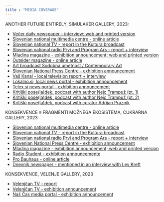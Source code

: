 ```yaml
---
title : "MEDIA COVERAGE"
---
```


ANOTHER FUTURE ENTIRELY, SIMULAKER GALLERY, 2023:
* <a href="https://vecer.com/v-nedeljo/intervju-umetnik-in-aktivist-nejc-trampuz-za-okoljski-boj-lahko-uporabimo-umetnost---in-pri-tem-uspemo-10327796" target="_blank"> Večer daily newspaper - interview; web and printed version </a>
* <a href="https://www.rtvslo.si/kultura/vizualna-umetnost/popolnoma-drugacna-prihodnost-iskanje-poti-iz-stisk-v-katerih-se-je-znasel-svet/655195" target="_blank">Slovenian national multimedia centre - online article</a>
* <a href="https://365.rtvslo.si/arhiv/kultura/174931143" target="_blank">Slovenian national TV - report in the Kultura broadcast</a> 
* <a href="https://365.rtvslo.si/arhiv/svet-kulture/174930811" target="_blank">Slovenian national radio Prvi and Program Ars - report + interview</a> 
* <a href="https://www.mladina.si/222143/pozor-kultura/" target="_blank">Mladina magazine - exhibition announcement; web and printed version</a>
* <a href="https://outsider.si/nejc-trampuz-popolnoma-drugacna-prihodnost/" target="_blank">Outsider magazine - online article</a> 
* <a href="https://youtu.be/gVwI2IvV4Og" target="_blank">Art broadcast Sodobna umetnost / Contemporary Art</a>
* <a href="https://www.sta.si/3129814/v-novem-mestu-vecmedijska-instalacija-popolnoma-drugacna-prihodnost-nejca-trampuza" target="_blank">Slovenian National Press Centre - exhibition announcement</a>
* <a href="https://vaskanal.com/razstava-nejca-trampuza/" target="_blank">Vaš Kanal - local television report + interview</a>
* <a href="https://www.lokalno.si/2023/01/16/270088/zgodba/Nejc_Trampuz_Another_Future_Entirely___Popolnoma_drugacna_prihodnost/" target="_blank">Lokalno.si, local news portal - exhibition announcement</a>
* <a href="https://www.telex.si/novica.php?n=4178713" target="_blank">Telex.si news portal - exhibition announcement</a>
* <a href="https://youtu.be/dhkuekFHUpM" target="_blank">Kritiški pose(la)dek, podcast with author Nejc Trampuž (pt. 1)</a>
* <a href="https://youtu.be/QCS60wyxFY8" target="_blank">Kritiški pose(la)dek, podcast with author Nejc Trampuž (pt. 2)</a>
* <a href="https://youtu.be/NkDaCOsGTl8" target="_blank">Kritiški pose(la)dek, podcast with curator Adrijan Praznik</a>

KONSEKVENCE ≡ FRAGMENTI MOŽNEGA EKOSISTEMA, CUKRARNA GALLERY, 2023
* <a href="https://www.rtvslo.si/kultura/vizualna-umetnost/konsekvence-petnajst-del-ki-kazejo-obrise-mogocih-ekosistemov/659854" target="_blank">Slovenian national multimedia centre - online article</a>
* <a href="https://365.rtvslo.si/arhiv/kultura/174940956" target="_blank">Slovenian national TV - report in the Kultura broadcast</a>
* <a href="https://365.rtvslo.si/arhiv/ars/174940238" target="_blank">Slovenian national radio Prvi and Program Ars - report + interview</a>
* <a href="https://www.sta.si/3144926/platforma-kons-v-cukrarni-s-pregledno-razstavo-sodobne-raziskovalne-umetnosti" target="_blank">Slovenian National Press Centre - exhibition announcement</a>
* <a href="https://www.mladina.si/222889/pozor-kultura/" target="_blank">Mladina magazine - exhibition announcement; web and printed version</a>
* <a href="https://radiostudent.si/ostalo/mestni-napovednik/izbira-je-0 " target="_blank">Radio Študent - exhibition announcemente</a>
* <a href="https://probauhaus.com/razstava-konsekvence-fragmenti-moznega-ekosistema-v-cukrarni/" target="_blank">Pro Bauhaus - online article</a>
* <a href="https://www.dnevnik.si/1043018982/lokalno/ljubljana/mislim-svoje-mesto-upodobljena-domisljija" target="_blank">Dnevnik newspaper - mentioned in an interview with Lev Kreft</a>

KONSEKVENCE, VELENJE GALLERY, 2023
* <a href="https://www.velenjcan.si/objave/kultura/video-ob-mnozicnem-obisku-otvorili-konsekvence" target="_blank">Velenjčan TV - report</a>
* <a href="https://www.velenjcan.si/objave/kultura/galerija-velenje-se-spremeni-v-hram-sodobne-raziskovalne-umetnosti" target="_blank">Velenjčan TV - exhibition announcement</a>
* <a href="https://www.nascas.si/konsekvence-v-galeriji-velenje/" target="_blank">Naš Čas media portal - exhibition announcement</a>